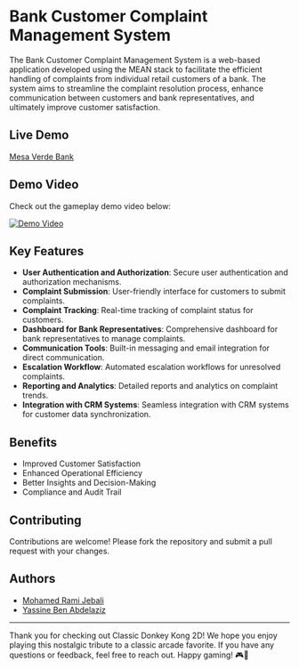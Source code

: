 # Bank Customer Complaint Management System

The Bank Customer Complaint Management System is a web-based application developed using the MEAN stack to facilitate the efficient handling of complaints from individual retail customers of a bank. The system aims to streamline the complaint resolution process, enhance communication between customers and bank representatives, and ultimately improve customer satisfaction.

## Live Demo

[Mesa Verde Bank](https://webproject-pied.vercel.app/)

## Demo Video

Check out the gameplay demo video below:

[![Demo Video](demo_thumbnail.png)](https://github.com/jebalirami7/mesa-verde-bank/assets/138411253/681f612f-4bc0-4ca6-bb59-453c9052bb12)

## Key Features

- **User Authentication and Authorization**: Secure user authentication and authorization mechanisms.
- **Complaint Submission**: User-friendly interface for customers to submit complaints.
- **Complaint Tracking**: Real-time tracking of complaint status for customers.
- **Dashboard for Bank Representatives**: Comprehensive dashboard for bank representatives to manage complaints.
- **Communication Tools**: Built-in messaging and email integration for direct communication.
- **Escalation Workflow**: Automated escalation workflows for unresolved complaints.
- **Reporting and Analytics**: Detailed reports and analytics on complaint trends.
- **Integration with CRM Systems**: Seamless integration with CRM systems for customer data synchronization.

## Benefits

- Improved Customer Satisfaction
- Enhanced Operational Efficiency
- Better Insights and Decision-Making
- Compliance and Audit Trail

## Contributing

Contributions are welcome! Please fork the repository and submit a pull request with your changes.

## Authors

- [Mohamed Rami Jebali](https://github.com/jebalirami7)
- [Yassine Ben Abdelaziz](https://github.com/YassineBenAbdelaziz)


---

Thank you for checking out Classic Donkey Kong 2D! We hope you enjoy playing this nostalgic tribute to a classic arcade favorite. If you have any questions or feedback, feel free to reach out. Happy gaming! 🎮🍌
